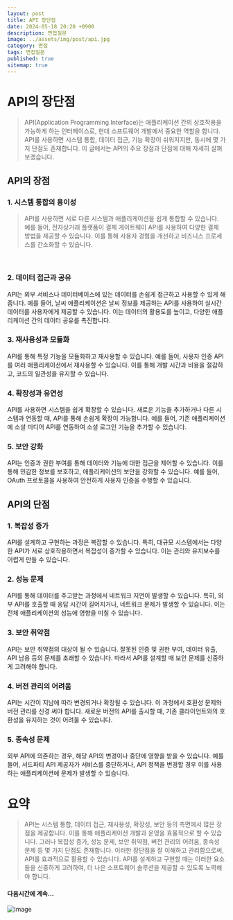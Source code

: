 ```yaml
---
layout: post
title: API 장단점
date: 2024-05-18 20:20 +0900
description: 면접질문
image: ../assets/img/post/api.jpg
category: 면접
tags: 면접질문 
published: true
sitemap: true
---
```


# API의 장단점
>API(Application Programming Interface)는 애플리케이션 간의 상호작용을 가능하게 하는 인터페이스로, 현대 소프트웨어 개발에서 중요한 역할을 합니다. API를 사용하면 시스템 통합, 데이터 접근, 기능 확장이 쉬워지지만, 동시에 몇 가지 단점도 존재합니다. 이 글에서는 API의 주요 장점과 단점에 대해 자세히 살펴보겠습니다.

## API의 장점
### 1. 시스템 통합의 용이성
> API를 사용하면 서로 다른 시스템과 애플리케이션을 쉽게 통합할 수 있습니다. 예를 들어, 전자상거래 플랫폼이 결제 게이트웨이 API를 사용하여 다양한 결제 방법을 제공할 수 있습니다. 이를 통해 사용자 경험을 개선하고 비즈니스 프로세스를 간소화할 수 있습니다.

<br>

### 2. 데이터 접근과 공유
API는 외부 서비스나 데이터베이스에 있는 데이터를 손쉽게 접근하고 사용할 수 있게 해줍니다. 예를 들어, 날씨 애플리케이션은 날씨 정보를 제공하는 API를 사용하여 실시간 데이터를 사용자에게 제공할 수 있습니다. 이는 데이터의 활용도를 높이고, 다양한 애플리케이션 간의 데이터 공유를 촉진합니다.

### 3. 재사용성과 모듈화
API를 통해 특정 기능을 모듈화하고 재사용할 수 있습니다. 예를 들어, 사용자 인증 API를 여러 애플리케이션에서 재사용할 수 있습니다. 이를 통해 개발 시간과 비용을 절감하고, 코드의 일관성을 유지할 수 있습니다.
<br>

### 4. 확장성과 유연성
API를 사용하면 시스템을 쉽게 확장할 수 있습니다. 새로운 기능을 추가하거나 다른 시스템과 연동할 때, API를 통해 손쉽게 확장이 가능합니다. 예를 들어, 기존 애플리케이션에 소셜 미디어 API를 연동하여 소셜 로그인 기능을 추가할 수 있습니다.
<br>

### 5. 보안 강화
API는 인증과 권한 부여를 통해 데이터와 기능에 대한 접근을 제어할 수 있습니다. 이를 통해 민감한 정보를 보호하고, 애플리케이션의 보안을 강화할 수 있습니다. 예를 들어, OAuth 프로토콜을 사용하여 안전하게 사용자 인증을 수행할 수 있습니다.
<br>

## API의 단점
### 1. 복잡성 증가
API를 설계하고 구현하는 과정은 복잡할 수 있습니다. 특히, 대규모 시스템에서는 다양한 API가 서로 상호작용하면서 복잡성이 증가할 수 있습니다. 이는 관리와 유지보수를 어렵게 만들 수 있습니다.
<br>

### 2. 성능 문제
API를 통해 데이터를 주고받는 과정에서 네트워크 지연이 발생할 수 있습니다. 특히, 외부 API를 호출할 때 응답 시간이 길어지거나, 네트워크 문제가 발생할 수 있습니다. 이는 전체 애플리케이션의 성능에 영향을 미칠 수 있습니다.
<br>

### 3. 보안 취약점
API는 보안 취약점의 대상이 될 수 있습니다. 잘못된 인증 및 권한 부여, 데이터 유출, API 남용 등의 문제를 초래할 수 있습니다. 따라서 API를 설계할 때 보안 문제를 신중하게 고려해야 합니다.
<br>

### 4. 버전 관리의 어려움
API는 시간이 지남에 따라 변경되거나 확장될 수 있습니다. 이 과정에서 호환성 문제와 버전 관리를 신경 써야 합니다. 새로운 버전의 API를 출시할 때, 기존 클라이언트와의 호환성을 유지하는 것이 어려울 수 있습니다.
<br>

### 5. 종속성 문제
외부 API에 의존하는 경우, 해당 API의 변경이나 중단에 영향을 받을 수 있습니다. 예를 들어, 서드파티 API 제공자가 서비스를 중단하거나, API 정책을 변경할 경우 이를 사용하는 애플리케이션에 문제가 발생할 수 있습니다.

# 요약
> API는 시스템 통합, 데이터 접근, 재사용성, 확장성, 보안 등의 측면에서 많은 장점을 제공합니다. 이를 통해 애플리케이션 개발과 운영을 효율적으로 할 수 있습니다. 그러나 복잡성 증가, 성능 문제, 보안 취약점, 버전 관리의 어려움, 종속성 문제 등 몇 가지 단점도 존재합니다. 이러한 장단점을 잘 이해하고 관리함으로써, API를 효과적으로 활용할 수 있습니다. API를 설계하고 구현할 때는 이러한 요소들을 신중하게 고려하여, 더 나은 소프트웨어 솔루션을 제공할 수 있도록 노력해야 합니다.

#### 다음시간에 계속...
![image](https://github.com/nicejmp1/nicejmp1.github.io/assets/163364733/90a41f22-19d3-4d17-b649-016d5880fa98)